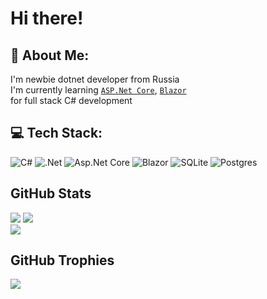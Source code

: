 # Hi there!

## 💫 About Me:
I'm newbie dotnet developer from Russia<br>
I'm currently learning [``ASP.Net Core``](https://github.com/dotnet/aspnetcore), [``Blazor``](https://github.com/dotnet/blazor)<br>
for full stack C# development


## 💻 Tech Stack:
![C#](https://img.shields.io/badge/c%23-%23239120.svg?style=for-the-badge&logo=c-sharp&logoColor=white) 
![.Net](https://img.shields.io/badge/.NET-5C2D91?style=for-the-badge&logo=.net&logoColor=white) 
![Asp.Net Core](https://img.shields.io/badge/Asp.Net%20Core-5C2D91?style=for-the-badge&logo=.net&logoColor=white) 
![Blazor](https://img.shields.io/badge/Blazor-5C2D91?style=for-the-badge&logo=blazor&logoColor=white) 
![SQLite](https://img.shields.io/badge/sqlite-%2307405e.svg?style=for-the-badge&logo=sqlite&logoColor=white) 
![Postgres](https://img.shields.io/badge/postgres-%23316192.svg?style=for-the-badge&logo=postgresql&logoColor=white)

## GitHub Stats
![](https://github-readme-stats.vercel.app/api?username=godunko-mikhail&theme=midnight-purple&hide_border=true&include_all_commits=true&count_private=true)
![](https://github-readme-streak-stats.herokuapp.com/?user=godunko-mikhail&theme=midnight-purple&hide_border=true)<br/>
![](https://github-readme-stats.vercel.app/api/top-langs/?username=godunko-mikhail&theme=midnight-purple&hide_border=true&include_all_commits=true&count_private=true&layout=compact)

##  GitHub Trophies
![](https://github-profile-trophy.vercel.app/?username=godunko-mikhail&theme=darkhub&no-frame=true&no-bg=true&margin-w=4)
